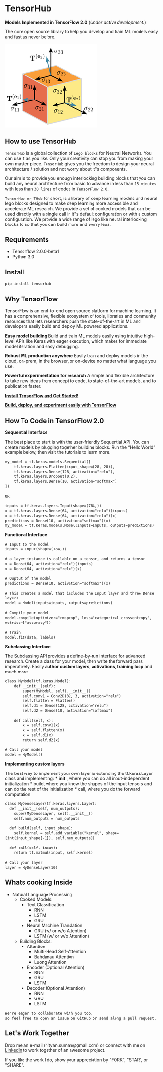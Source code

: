 # TensorHub
**Models Implemented in TensorFlow 2.0** (*Under active development.*)

The core open source library to help you develop and train ML models easy and fast as never before.

![TensorHub](data/header.png)

## How to use TensorHub

`TensorHub` is a global collection of `Lego blocks` for Neutral Networks. You can use it as you like. Only your creativity can stop you from making your own master piece. `TensorHub` gives you the freedom to design your neural architecture / solution and not worry about it"s components.

Our aim is to provide you enough interlocking building blocks that you can build any neural architecture from basic to advance in less than `15 minutes` with less than `30 lines` of codes in `TensorFlow 2.0`.

`TensorHub or THub` for short, is a library of deep learning models and neural lego blocks designed to make deep learning more accessible and accelerate ML research. We provide a set of cooked models that can be used directly with a single call in it"s default configuration or with a custom configuration. We provide a wide range of lego like neural interlocking blocks to so that you can build more and worry less.


## Requirements
+ Tensorflow 2.0.0-beta1
+ Python 3.0

## Install
```
pip install tensorhub
```

## Why TensorFlow
TensorFlow is an end-to-end open source platform for machine learning. It has a comprehensive, flexible ecosystem of tools, libraries and community resources that lets researchers push the state-of-the-art in ML and developers easily build and deploy ML powered applications.

**Easy model building**
Build and train ML models easily using intuitive high-level APIs like Keras with eager execution, which makes for immediate model iteration and easy debugging.

**Robust ML production anywhere**
Easily train and deploy models in the cloud, on-prem, in the browser, or on-device no matter what language you use.

**Powerful experimentation for research**
A simple and flexible architecture to take new ideas from concept to code, to state-of-the-art models, and to publication faster.

**[Install TensorFlow and Get Started!](https://www.tensorflow.org/install)**

**[Build, deploy, and experiment easily with TensorFlow](https://www.tensorflow.org/)**


## How To Code in TensorFlow 2.0

**Sequential Interface**

The best place to start is with the user-friendly Sequential API. You can create models by plugging together building blocks. Run the “Hello World” example below, then visit the tutorials to learn more.

```
my_model = tf.keras.models.Sequential([
    tf.keras.layers.Flatten(input_shape=(28, 28)),
    tf.keras.layers.Dense(128, activation="relu"),
    tf.keras.layers.Dropout(0.2),
    tf.keras.layers.Dense(10, activation="softmax")
])

OR

inputs = tf.keras.layers.Input(shape=(784,))
x = tf.keras.layers.Dense(64, activation="relu")(inputs)
x = tf.keras.layers.Dense(64, activation="relu")(x)
predictions = Dense(10, activation="softmax")(x)
my_model = tf.keras.models.Model(inputs=inputs, outputs=predictions)
```

**Functional Interface**

```
# Input to the model
inputs = Input(shape=(784,))

# a layer instance is callable on a tensor, and returns a tensor
x = Dense(64, activation="relu")(inputs)
x = Dense(64, activation="relu")(x)

# Ouptut of the model
predictions = Dense(10, activation="softmax")(x)

# This creates a model that includes the Input layer and three Dense layers
model = Model(inputs=inputs, outputs=predictions)

# Compile your model
model.compile(optimizer="rmsprop", loss="categorical_crossentropy", metrics=["accuracy"])

# Train
model.fit(data, labels)
```

**Subclassing Interface**

The Subclassing API provides a define-by-run interface for advanced research. Create a class for your model, then write the forward pass imperatively. Easily **author custom layers**, **activations**, **training loop** and much more.

```
class MyModel(tf.keras.Model):
    def __init__(self):
        super(MyModel, self).__init__()
        self.conv1 = Conv2D(32, 3, activation="relu")
        self.flatten = Flatten()
        self.d1 = Dense(128, activation="relu")
        self.d2 = Dense(10, activation="softmax")

    def call(self, x):
        x = self.conv1(x)
        x = self.flatten(x)
        x = self.d1(x)
        return self.d2(x)

# Call your model
model = MyModel()
```

**Implementing custom layers**

The best way to implement your own layer is extending the tf.keras.Layer class and implementing: * __init__ , where you can do all input-independent initialization * build, where you know the shapes of the input tensors and can do the rest of the initialization * call, where you do the forward computation

```
class MyDenseLayer(tf.keras.layers.Layer):
  def __init__(self, num_outputs):
    super(MyDenseLayer, self).__init__()
    self.num_outputs = num_outputs

  def build(self, input_shape):
    self.kernel = self.add_variable("kernel", shape=[int(input_shape[-1]), self.num_outputs])

  def call(self, input):
    return tf.matmul(input, self.kernel)

# Call your layer
layer = MyDenseLayer(10)
```

## Whats cooking Inside

+ Natural Language Processing
    + Cooked Models:
        + Text Classification
            + RNN
            + LSTM
            + GRU
        + Neural Machine Translation
            + GRU (w/ or w/o Attention)
            + LSTM (w/ or w/o Attention)
    + Building Blocks:
        + Attention
            + Multi-Head Self-Attention
            + Bahdanau Attention
            + Luong Attention
        + Encoder (Optional Attention)
            + RNN
            + GRU
            + LSTM
        + Decoder (Optional Attention)
            + RNN
            + GRU
            + LSTM


```
We"re eager to collaborate with you too,
so feel free to open an issue on GitHub or send along a pull request.
```

## Let's Work Together

Drop me an e-mail (nityan.suman@gmail.com) or connect with me on [Linkedin](https://linkedin.com/in/kumar-nityan-suman/) to work together of an awesome project.

If you like the work I do, show your appreciation by "FORK", "STAR", or "SHARE".